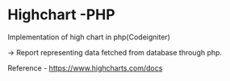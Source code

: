 # Highchart -PHP
Implementation of high chart in php(Codeigniter)

-> Report representing data fetched from database through php.

Reference - https://www.highcharts.com/docs
